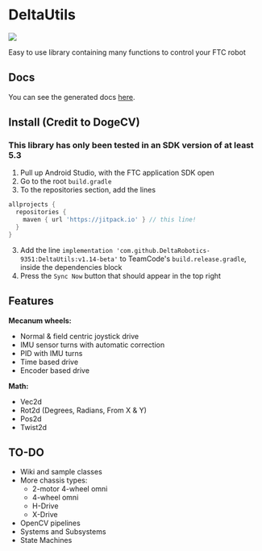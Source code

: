 # DeltaUtils
[![](https://jitpack.io/v/DeltaRobotics-9351/DeltaDrive.svg)](https://jitpack.io/#DeltaRobotics-9351/DeltaDrive)

Easy to use library containing many functions to control your FTC robot

## Docs
You can see the generated docs [here](https://deltarobotics-9351.github.io/DeltaUtils/ "DeltaUtils Docs").

## Install (Credit to DogeCV)
### This library has only been tested in an SDK version of at least 5.3
1. Pull up Android Studio, with the FTC application SDK open
2. Go to the root `build.gradle`
3. To the repositories section, add the lines 
```groovy
allprojects {
  repositories {
    maven { url 'https://jitpack.io' } // this line!
  }
}
```
3. Add the line `implementation 'com.github.DeltaRobotics-9351:DeltaUtils:v1.14-beta'` to TeamCode's `build.release.gradle`, inside the dependencies block
7. Press the `Sync Now` button that should appear in the top right

## Features
 
**Mecanum wheels:**
   - Normal & field centric joystick drive 
   - IMU sensor turns with automatic correction
   - PID with IMU turns
   - Time based drive
   - Encoder based drive
   
**Math:**
   - Vec2d 
   - Rot2d (Degrees, Radians, From X & Y)
   - Pos2d
   - Twist2d
   
## TO-DO
   - Wiki and sample classes
   - More chassis types:
      - 2-motor 4-wheel omni
      - 4-wheel omni
      - H-Drive 
      - X-Drive 
   - OpenCV pipelines
   - Systems and Subsystems
   - State Machines
